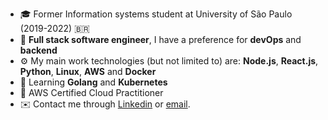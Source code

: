 - 🎓 Former Information systems student at University of São Paulo (2019-2022) 🇧🇷
- 🔧 **Full stack software engineer**, I have a preference for **devOps** and **backend**
- ⚙️ My main work technologies (but not limited to) are: **Node.js**, **React.js**, **Python**, **Linux**, **AWS** and **Docker**
- 🌱 Learning **Golang** and **Kubernetes**
- 🏅 AWS Certified Cloud Practitioner
- ✉️ Contact me through [Linkedin](https://www.linkedin.com/in/bruno-pagno) or [email](brunodesousapagno@gmail.com).
